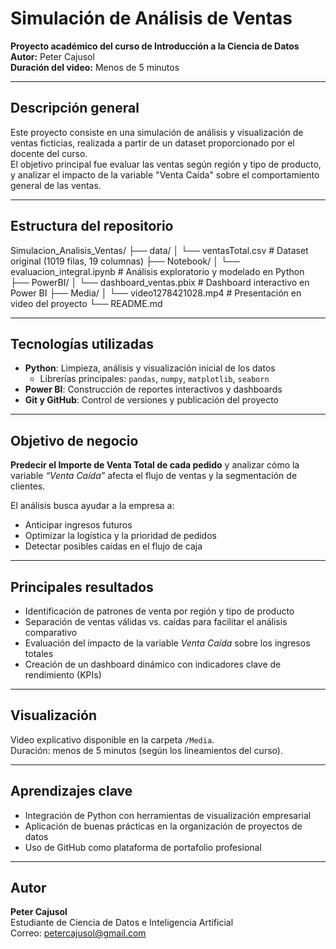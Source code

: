 # Simulación de Análisis de Ventas

**Proyecto académico del curso de Introducción a la Ciencia de Datos**  
**Autor:** Peter Cajusol  
**Duración del video:** Menos de 5 minutos  

---

## Descripción general

Este proyecto consiste en una simulación de análisis y visualización de ventas ficticias, realizada a partir de un dataset proporcionado por el docente del curso.  
El objetivo principal fue evaluar las ventas según región y tipo de producto, y analizar el impacto de la variable "Venta Caída" sobre el comportamiento general de las ventas.

---

## Estructura del repositorio

Simulacion_Analisis_Ventas/
├── data/
│ └── ventasTotal.csv # Dataset original (1019 filas, 19 columnas)
├── Notebook/
│ └── evaluacion_integral.ipynb # Análisis exploratorio y modelado en Python
├── PowerBI/
│ └── dashboard_ventas.pbix # Dashboard interactivo en Power BI
├── Media/
│ └── video1278421028.mp4 # Presentación en video del proyecto
└── README.md


---

## Tecnologías utilizadas

- **Python**: Limpieza, análisis y visualización inicial de los datos  
  - Librerías principales: `pandas`, `numpy`, `matplotlib`, `seaborn`
- **Power BI**: Construcción de reportes interactivos y dashboards
- **Git y GitHub**: Control de versiones y publicación del proyecto

---

## Objetivo de negocio

**Predecir el Importe de Venta Total de cada pedido** y analizar cómo la variable *“Venta Caída”* afecta el flujo de ventas y la segmentación de clientes.

El análisis busca ayudar a la empresa a:
- Anticipar ingresos futuros  
- Optimizar la logística y la prioridad de pedidos  
- Detectar posibles caídas en el flujo de caja  

---

## Principales resultados

- Identificación de patrones de venta por región y tipo de producto  
- Separación de ventas válidas vs. caídas para facilitar el análisis comparativo  
- Evaluación del impacto de la variable *Venta Caída* sobre los ingresos totales  
- Creación de un dashboard dinámico con indicadores clave de rendimiento (KPIs)

---

## Visualización

Video explicativo disponible en la carpeta `/Media`.  
Duración: menos de 5 minutos (según los lineamientos del curso).

---

## Aprendizajes clave

- Integración de Python con herramientas de visualización empresarial  
- Aplicación de buenas prácticas en la organización de proyectos de datos  
- Uso de GitHub como plataforma de portafolio profesional

---

## Autor

**Peter Cajusol**  
Estudiante de Ciencia de Datos e Inteligencia Artificial  
Correo: [petercajusol@gmail.com](mailto:petercajusol@gmail.com)
